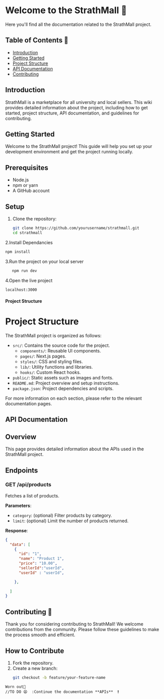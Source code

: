 # Welcome to the StrathMall 🫠 
Here you'll find all the documentation related to the StrathMall project.

## Table of Contents 📑

- [Introduction](#introduction) 
- [Getting Started](#getting-started)
- [Project Structure](#project-structure)
- [API Documentation](#api-documentation)
- [Contributing](#contributing)

## Introduction
StrathMall is a marketplace for all university and local sellers. This wiki provides detailed information about the project, including how to get started, project structure, API documentation, and guidelines for contributing.


## Getting Started

Welcome to the StrathMall project! This guide will help you set up your development environment and get the project running locally.

## Prerequisites
- Node.js
- npm or yarn
- A GitHub account

## Setup
1. Clone the repository:
   ```bash
   git clone https://github.com/yourusername/strathmall.git
   cd strathmall

2.Install Dependancies
   ```bash
   npm install
```
3.Run the project on your local server
```bash
   npm run dev
```
4.Open the live project
```bash
localhost:3000
```

#### Project Structure

# Project Structure

The StrathMall project is organized as follows:

- `src/`: Contains the source code for the project.
  - `components/`: Reusable UI components.
  - `pages/`: Next.js pages.
  - `styles/`: CSS and styling files.
  - `lib/`: Utility functions and libraries.
  - `hooks/`: Custom React hooks.
- `public/`: Static assets such as images and fonts.
- `README.md`: Project overview and setup instructions.
- `package.json`: Project dependencies and scripts.

For more information on each section, please refer to the relevant documentation pages.

## API Documentation
## Overview
This page provides detailed information about the APIs used in the StrathMall project.

## Endpoints

### GET /api/products
Fetches a list of products.

**Parameters**:
- `category`: (optional) Filter products by category.
- `limit`: (optional) Limit the number of products returned.

**Response**:
```json
{
  "data": [
    {
      "id": "1",
      "name": "Product 1",
      "price": "10.00",
      "sellerId":"userId",
      "userId" : "userId",

    },
   
  ]
}


```


## Contributing 🫠

Thank you for considering contributing to StrathMall! We welcome contributions from the community. Please follow these guidelines to make the process smooth and efficient.

## How to Contribute
1. Fork the repository.
2. Create a new branch:
   ```bash
   git checkout -b feature/your-feature-name

```
Worn out🥵
//TO DO 😫  :Continue the documentation **APIs**  ❗ 
